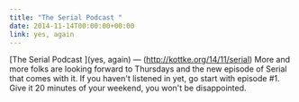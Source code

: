 ```yaml
---
title: "The Serial Podcast "
date: 2014-11-14T00:00:00+00:00
link: yes, again
---
```

[The Serial Podcast ](yes, again) &mdash; 
(http://kottke.org/14/11/serial)  More and more folks are looking forward to Thursdays and the new episode of Serial that comes with it. If you haven't listened in yet, go start with episode #1. Give it 20 minutes of your weekend, you won't be disappointed.
